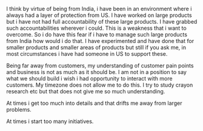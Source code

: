 I think by virtue of being from India, i have been in an environment where i always had a layer of protection from US. I have worked on large products but i have not had full accountability of these large products. I have grabbed such accountabilities wherever i could. This is a weakness that i want to overcome. So i do have this fear if i have to manage such large products from India how would i do that. I have experimented and have done that for smaller products and smaller areas of products but still if you ask me, in most circumstances i have had someone in US to support these. 

Being far away from customers, my understanding of customer pain points and business is not as much as it should be. I am not in a position to say what we should build i wish i had opportunity to interact with more customers. My timezone does not allow me to do this. I try to study crayon research etc but that does not give me so much understanding. 

At times i get too much into details and that drifts me away from larger problems.

At times i start too many initiatives. 